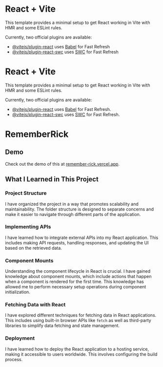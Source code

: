 # React + Vite

This template provides a minimal setup to get React working in Vite with HMR and some ESLint rules.

Currently, two official plugins are available:

- [@vitejs/plugin-react](https://github.com/vitejs/vite-plugin-react/blob/main/packages/plugin-react/README.md) uses [Babel](https://babeljs.io/) for Fast Refresh
- [@vitejs/plugin-react-swc](https://github.com/vitejs/vite-plugin-react-swc) uses [SWC](https://swc.rs/) for Fast Refresh
# React + Vite

This template provides a minimal setup to get React working in Vite with HMR and some ESLint rules.

Currently, two official plugins are available:

- [@vitejs/plugin-react](https://github.com/vitejs/vite-plugin-react/blob/main/packages/plugin-react/README.md) uses [Babel](https://babeljs.io/) for Fast Refresh.
- [@vitejs/plugin-react-swc](https://github.com/vitejs/vite-plugin-react-swc) uses [SWC](https://swc.rs/) for Fast Refresh.
# RememberRick
## Demo

Check out the demo of this at [remember-rick.vercel.app](https://remember-rick.vercel.app).

## What I Learned in This Project

### Project Structure

I have organized the project in a way that promotes scalability and maintainability. The folder structure is designed to separate concerns and make it easier to navigate through different parts of the application.

### Implementing APIs

I have learned how to integrate external APIs into my React application. This includes making API requests, handling responses, and updating the UI based on the retrieved data.

### Component Mounts

Understanding the component lifecycle in React is crucial. I have gained knowledge about component mounts, which include actions that happen when a component is rendered for the first time. This knowledge has allowed me to perform necessary setup operations during component initialization.

### Fetching Data with React

I have explored different techniques for fetching data in React applications. This includes using built-in browser APIs like `fetch` as well as third-party libraries to simplify data fetching and state management.

### Deployment

I have learned how to deploy the React application to a hosting service, making it accessible to users worldwide. This involves configuring the build process.


